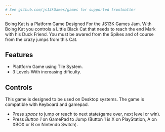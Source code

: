 ```yaml
---
# See github.com/js13kGames/games for supported frontmatter
---
```

Boing Kat is a Platform Game Designed For the JS13K Games Jam. With Boing Kat you controls a Little Black Cat that needs to reach the end Mark with his Duck Friend. You must be awared from the Spikes and of course from the crazy jumps from this Cat.

## Features

* Plattform Game using Tile System.
* 3 Levels With increasing dificulty.

## Controls

This game is designed to be used on Desktop systems. The game is compatible with Keyboard and gamepad.

* Press _space_ to jump or reach to next state(game over, next level or win).
* Press _Button 1_ on GamePad to Jump (Button 1 is X on PlayStation, A on XBOX or B on Nintendo Switch).